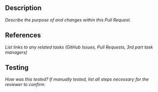 ## Description

_Describe the purpose of and changes within this Pull Request._

## References

_List links to any related tasks (GitHub Issues, Pull Requests, 3rd part task managers)_

## Testing

_How was this tested? If manually tested, list all steps necessary for the reviewer to confirm._
